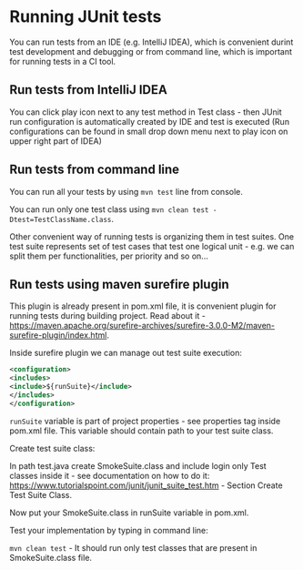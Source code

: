# Running JUnit tests

You can run tests from an IDE (e.g. IntelliJ IDEA), which is convenient durint test development
and debugging or from command line, which is important for running tests in a CI tool.

## Run tests from IntelliJ IDEA

You can click play icon next to any test method in Test class - then JUnit run configuration is automatically created by IDE and test is executed (Run configurations can be found in small drop down menu next to play icon on upper right part of IDEA)

## Run tests from command line

You can run all your tests by using `mvn test` line from console.

You can run only one test class using `mvn clean test -Dtest=TestClassName.class`.

Other convenient way of running tests is organizing them in test suites. One test suite represents set of test cases that test one logical unit - e.g. we can split them per functionalities, per priority and so on...

## Run tests using maven surefire plugin

This plugin is already present in pom.xml file, it is convenient plugin for running tests during building project. Read about it - https://maven.apache.org/surefire-archives/surefire-3.0.0-M2/maven-surefire-plugin/index.html.

Inside surefire plugin we can manage out test suite execution:

```xml
<configuration>
<includes>
<include>${runSuite}</include>
</includes>
</configuration>
```

`runSuite` variable is part of project properties - see properties tag inside pom.xml file. This variable should contain path to your test suite class.

Create test suite class:

In path test.java create SmokeSuite.class and include login only Test classes inside it - see documentation on how to do it: https://www.tutorialspoint.com/junit/junit_suite_test.htm - Section Create Test Suite Class.

Now put your SmokeSuite.class in runSuite variable in pom.xml.

Test your implementation by typing in command line:

`mvn clean test` - It should run only test classes that are present in SmokeSuite.class file.
